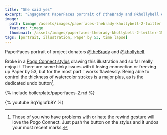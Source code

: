 ```yaml
---
title: "She said yes"
excerpt: "Engagement PaperFaces portrait of @theBrady and @khollybell drawn with Paper by 53 on an iPad."
image: 
  path: &image /assets/images/paperfaces-thebrady-khollybell-2-twitter.jpg 
  feature: *image
  thumbnail: /assets/images/paperfaces-thebrady-khollybell-2-twitter-150.jpg
tags: [portrait, illustration, Paper by 53, time lapse]
---
```


PaperFaces portrait of project donators [@theBrady](https://twitter.com/theBrady) and [@khollybell](https://twitter.com/khollybell).

Broke in a [Pogo Connect stylus](http://www.amazon.com/gp/product/B009K448L4/ref=as_li_ss_tl?ie=UTF8&camp=1789&creative=390957&creativeASIN=B009K448L4&linkCode=as2&tag=mademist-20) drawing this illustration and so far really enjoy it. There are some hinky issues with it losing connection or freezing up Paper by 53, but for the most part it works flawlessly. Being able to control the thickness of watercolor strokes is a major plus, as is the dedicated undo button[^1].

{% include boilerplate/paperfaces-2.md %}

{% youtube SqYiglufb8Y %}

[^1]: Those of you who have problems with or hate the rewind gesture will love the Pogo Connect. Just push the button on the stylus and it undos your most recent marks.
